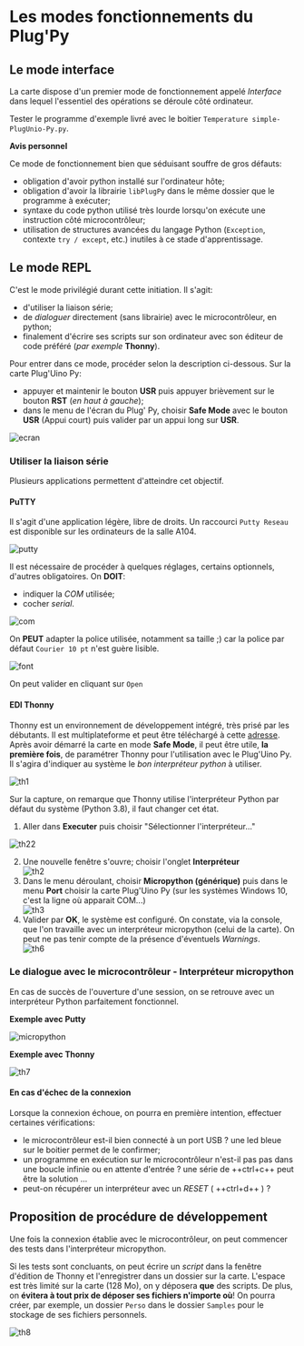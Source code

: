 Les modes fonctionnements du Plug'Py
================================

## Le mode interface

La carte dispose d'un premier mode de fonctionnement appelé *Interface* dans lequel l'essentiel des opérations se déroule côté ordinateur.  

Tester le programme d'exemple livré avec le boitier `Temperature simple-PlugUnio-Py.py`.  

**Avis personnel**  

Ce mode de fonctionnement bien que séduisant souffre de gros défauts:  

* obligation d'avoir python installé sur l'ordinateur hôte;
* obligation d'avoir la librairie `libPlugPy` dans le même dossier que le programme à exécuter;
* syntaxe du code python utilisé très lourde lorsqu'on exécute une instruction côté microcontrôleur;
* utilisation de structures avancées du langage Python (`Exception`, contexte `try / except`, etc.) inutiles à ce stade d'apprentissage. 

## Le mode REPL

C'est le mode privilégié durant cette initiation. Il s'agit:  

* d'utiliser la liaison série;
* de *dialoguer* directement (sans librairie) avec le microcontrôleur, en python;
* finalement d'écrire ses scripts sur son ordinateur avec son éditeur de code préféré (*par exemple* **Thonny**).

Pour entrer dans ce mode, procéder selon la description ci-dessous. Sur la carte Plug'Uino Py:  

* appuyer et maintenir le bouton **USR** puis appuyer brièvement sur le bouton **RST** (*en haut à gauche*);
* dans le menu de l'écran du Plug' Py, choisir **Safe Mode** avec le bouton **USR** (Appui court) puis valider par un appui long sur **USR**.  

![ecran](img/ecran_carte.png)

### Utiliser la liaison série

Plusieurs applications permettent d'atteindre cet objectif.  

#### PuTTY

Il s'agit d'une application légère, libre de droits. Un raccourci `Putty Reseau` est disponible sur les ordinateurs de la salle A104.  

![putty](img/putty.png)

Il est nécessaire de procéder à quelques réglages, certains optionnels, d'autres obligatoires. On **DOIT**:  

* indiquer la *COM* utilisée;
* cocher *serial*.

![com](img/puttycom5.png)

On **PEUT** adapter la police utilisée, notamment sa taille ;) car la police par défaut `Courier 10 pt` n'est guère lisible.   

![font](img/puttychfont.png)

On peut valider en cliquant sur `Open`

#### EDI Thonny

Thonny est un environnement de développement intégré, très prisé par les débutants. Il est multiplateforme et peut être téléchargé à cette [adresse](https://thonny.org/).  
Après avoir démarré la carte en mode **Safe Mode**, il peut être utile, **la première fois**, de paramétrer Thonny pour l'utilisation avec le Plug'Uino Py. Il s'agira d'indiquer au système le *bon interpréteur python* à utiliser.  

![th1](img/thonny_01.png)

Sur la capture, on remarque que Thonny utilise l'interpréteur Python par défaut du système (Python 3.8), il faut changer cet état.  
1. Aller dans **Executer** puis choisir "Sélectionner l'interpréteur..."  

![th22](img/thonny_22.png)  

2. Une nouvelle fenêtre s'ouvre; choisir l'onglet **Interpréteur**  
![th2](img/thonny_2.png)  
3. Dans le menu déroulant, choisir **Micropython (générique)** puis dans le menu **Port** choisir la carte Plug'Uino Py (sur les systèmes Windows 10, c'est la ligne où apparait COM...)  
![th3](img/thonny_3.png)  
4. Valider par **OK**, le système est configuré. On constate, via la console, que l'on travaille avec un interpréteur micropython (celui de la carte). On peut ne pas tenir compte de la présence d'éventuels *Warnings*.  
![th6](img/thonny_6.png)

### Le dialogue avec le microcontrôleur - Interpréteur micropython

En cas de succès de l'ouverture d'une session, on se retrouve avec un interpréteur Python parfaitement fonctionnel.  

**Exemple avec Putty**  

![micropython](img/micropython.png)  

**Exemple avec Thonny**

![th7](img/thonny_7.png)

#### En cas d'échec de la connexion

Lorsque la connexion échoue, on pourra en première intention, effectuer certaines vérifications:
    
* le microcontrôleur est-il bien connecté à un port USB ? une led bleue sur le boitier permet de le confirmer;
* un programme en exécution sur le microcontrôleur n'est-il pas pas dans une boucle infinie ou en attente d'entrée ? une série de ++ctrl+c++ peut être la solution ...
* peut-on récupérer un interpréteur avec un *RESET* ( ++ctrl+d++ ) ?


## Proposition de procédure de développement

Une fois la connexion établie avec le microcontrôleur, on peut commencer des tests dans l'interpréteur micropython.   

Si les tests sont concluants, on peut écrire un *script* dans la fenêtre d'édition de Thonny et l'enregistrer dans un dossier sur la carte. L'espace est très limité sur la carte (128 Mo), on y déposera **que** des scripts. De plus, on **évitera à tout prix de déposer ses fichiers n'importe où**! On pourra créer, par exemple, un dossier `Perso` dans le dossier `Samples` pour le stockage de ses fichiers personnels.  

![th8](img/thonny_8.png)
